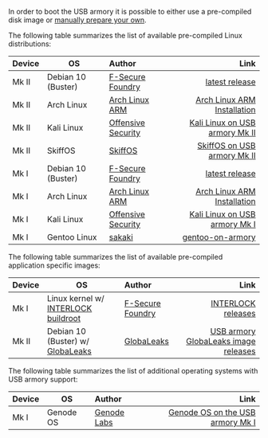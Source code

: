 In order to boot the USB armory it is possible to either use a pre-compiled
disk image or [manually prepare your own](https://github.com/f-secure-foundry/usbarmory/wiki/Preparing-a-bootable-image).

The following table summarizes the list of available pre-compiled Linux
distributions:

| Device | OS                                                                                                                                      | Author                                                    | Link                                                                                                                                       |
|:-------|-----------------------------------------------------------------------------------------------------------------------------------------|:----------------------------------------------------------|-------------------------------------------------------------------------------------------------------------------------------------------:|
| Mk II  | Debian 10 (Buster)                                                                                                                      | [F-Secure Foundry](https://foundry.f-secure.com)          | [latest release](https://github.com/f-secure-foundry/usbarmory-debian-base_image/releases/latest)                                          |
| Mk II  | Arch Linux                                                                                                                              | [Arch Linux ARM](http://archlinuxarm.org/)                | [Arch Linux ARM Installation](https://archlinuxarm.org/platforms/armv7/freescale/usb-armory-mk-ii)                                         |
| Mk II  | Kali Linux                                                                                                                              | [Offensive Security](https://www.offensive-security.com/) | [Kali Linux on USB armory Mk II](https://www.kali.org/docs/arm/usb-armory-mkii/)                                                           |
| Mk II  | SkiffOS                                                                                                                                 | [SkiffOS](https://github.com/skiffos/SkiffOS)             | [SkiffOS on USB armory Mk II](https://github.com/skiffos/SkiffOS/tree/master/configs/usbarmory)                                            |
| Mk I   | Debian 10 (Buster)                                                                                                                      | [F-Secure Foundry](https://foundry.f-secure.com)          | [latest release](https://github.com/f-secure-foundry/usbarmory-debian-base_image/releases/latest)                                          |
| Mk I   | Arch Linux                                                                                                                              | [Arch Linux ARM](http://archlinuxarm.org/)                | [Arch Linux ARM Installation](http://archlinuxarm.org/platforms/armv7/freescale/usb-armory)                                                |
| Mk I   | Kali Linux                                                                                                                              | [Offensive Security](https://www.offensive-security.com/) | [Kali Linux on USB armory Mk I](https://www.kali.org/docs/arm/usb-armory-mki/)                                                             |
| Mk I   | Gentoo Linux                                                                                                                            | [sakaki](https://github.com/sakaki-)                      | [gentoo-on-armory](https://github.com/sakaki-/gentoo-on-armory)                                                                            |

The following table summarizes the list of available pre-compiled application
specific images:

| Device | OS                                                                                                                                      | Author                                                    | Link                                                                                                                                       |
|:-------|-----------------------------------------------------------------------------------------------------------------------------------------|:----------------------------------------------------------|-------------------------------------------------------------------------------------------------------------------------------------------:|
| Mk I   | Linux kernel w/ [INTERLOCK buildroot](https://github.com/f-secure-foundry/usbarmory/tree/master/software/buildroot/README-INTERLOCK.md) | [F-Secure Foundry](https://foundry.f-secure.com)          | [INTERLOCK releases](https://github.com/f-secure-foundry/interlock/releases)                                                               |
| Mk II  | Debian 10 (Buster) w/ [GlobaLeaks](https://github.com/globaleaks/globaleaks-usbarmory-image)                                            | [GlobaLeaks](https://www.globaleaks.org/)                 | [USB armory GlobaLeaks image releases](https://github.com/globaleaks/globaleaks-usbarmory-image/releases)                                  |

The following table summarizes the list of additional operating systems with
USB armory support:

| Device | OS                                                                                                                                      | Author                                                    | Link                                                                                                                                       |
|:-------|-----------------------------------------------------------------------------------------------------------------------------------------|:----------------------------------------------------------|-------------------------------------------------------------------------------------------------------------------------------------------:|
| Mk I   | Genode OS                                                                                                                               | [Genode Labs](https://www.genode-labs.com/)               | [Genode OS on the USB armory Mk I](https://github.com/f-secure-foundry/usbarmory/wiki/Genode-OS)                                           |
